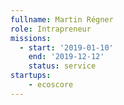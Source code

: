 ```yaml
---
fullname: Martin Régner
role: Intrapreneur
missions:
  - start: '2019-01-10'
    end: '2019-12-12'
    status: service
startups:
    - ecoscore
---
```

